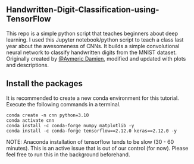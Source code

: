 ## Handwritten-Digit-Classification-using-TensorFlow

This repo is a simple python script that teaches beginners about deep learning. I used this Jupyter notebook/python script to teach a class last year about the awesomeness of CNNs. It builds a simple convolutional neural network to classify handwritten digits from the MNIST dataset. Originally created by [@Aymeric Damien](https://github.com/aymericdamien), modified and updated with plots and descriptions.

## Install the packages

It is recommended to create a new conda environment for this tutorial. Execute the following commands in a terminal.

```
conda create -n cnn python=3.10
conda activate cnn
conda install -c conda-forge numpy matplotlib -y
conda install -c conda-forge tensorflow==2.12.0 keras==2.12.0 -y
```

NOTE: Anaconda installation of tensorflow tends to be slow (30 - 60 minutes). This is an active issue that is out of our control (for now). Please feel free to run this in the background beforehand.
